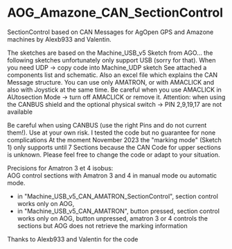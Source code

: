 # AOG_Amazone_CAN_SectionControl
SectionControl based on CAN Messages for AgOpen GPS and Amazone machines by Alexb933 and Valentin.

The sketches are based on the Machine_USB_v5 Sketch from AGO... the following sketches unfortunately only support USB (sorry for that). When you need UDP -> copy code into Machine_UDP sketch
See attached a components list and schematic. Also an excel file which explains the CAN Message structure.
You can use only AMATRON, or with AMACLICK and also with Joystick at the same time. Be careful when you use AMACLICK in AUtosection Mode -> turn off AMACLICK or remove it.
Attention: when using the CANBUS shield and the optional physical switch -> PIN 2,9,19,17 are not available

Be careful when using CANBUS (use the right Pins and do not current them!). Use at your own risk. I tested the code but no guarantee for none complications
At the moment November 2023 the "marking mode" (Sketch 1) only supports until 7 Sections because the CAN Code for upper sections is unknown.
Please feel free to change the code or adapt to your situation.

Precisions for Amatron 3 et 4 isobus:   
AOG control sections with Amatron 3 and 4 in manual mode ou automatic mode.   
- in "Machine_USB_v5_CAN_AMATRON_SectionControl", section control works only on AOG,  
- in "Machine_USB_v5_CAN_AMATRON", button pressed, section control works only on AOG, button unpressed, amatron 3 or 4 controls the sections but AOG does not retrieve the marking information

Thanks to Alexb933 and Valentin for the code

